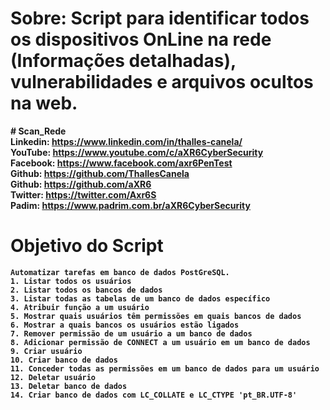 # Sobre: Script para identificar todos os dispositivos OnLine na rede (Informações detalhadas), vulnerabilidades e arquivos ocultos na web. <br>

<b># Scan_Rede<b><br>
Linkedin: https://www.linkedin.com/in/thalles-canela/ <br>
YouTube:  https://www.youtube.com/c/aXR6CyberSecurity <br>
Facebook: https://www.facebook.com/axr6PenTest <br>
Github:   https://github.com/ThallesCanela <br>
Github:   https://github.com/aXR6 <br>
Twitter:  https://twitter.com/Axr6S <br>
Padim:    https://www.padrim.com.br/aXR6CyberSecurity <br>

# Objetivo do Script
```
Automatizar tarefas em banco de dados PostGreSQL.
1. Listar todos os usuários
2. Listar todos os bancos de dados
3. Listar todas as tabelas de um banco de dados específico
4. Atribuir função a um usuário
5. Mostrar quais usuários têm permissões em quais bancos de dados
6. Mostrar a quais bancos os usuários estão ligados
7. Remover permissão de um usuário a um banco de dados
8. Adicionar permissão de CONNECT a um usuário em um banco de dados
9. Criar usuário
10. Criar banco de dados
11. Conceder todas as permissões em um banco de dados para um usuário
12. Deletar usuário
13. Deletar banco de dados
14. Criar banco de dados com LC_COLLATE e LC_CTYPE 'pt_BR.UTF-8'
```